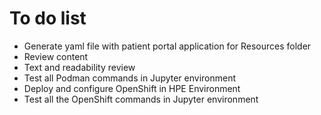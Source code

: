 # To do list
 
 - Generate yaml file with patient portal application for Resources folder
 - Review content
 - Text and readability review
 - Test all Podman commands in Jupyter environment
 - Deploy and configure OpenShift in HPE Environment
 - Test all the OpenShift commands in Jupyter environment